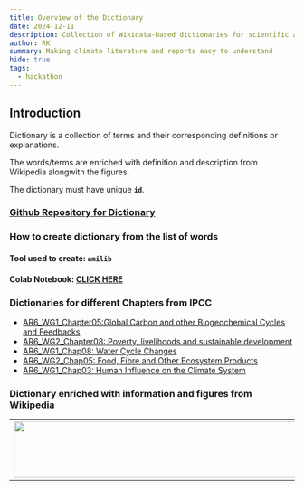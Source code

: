 ```yaml
---
title: Overview of the Dictionary
date: 2024-12-11
description: Collection of Wikidata-based dictionaries for scientific annotation and searching
author: RK 
summary: Making climate literature and reports easy to understand
hide: true
tags:
  - hackathon
---
```


## Introduction

Dictionary is a collection of terms and their corresponding definitions or explanations. 

The words/terms are enriched with definition and description from Wikipedia alongwith the figures.

The dictionary must have unique **`id`**.

### [Github Repository for Dictionary](https://github.com/petermr/dictionary)

### How to create dictionary from the list of words

#### Tool used to create: **`amilib`**
  
#### **Colab Notebook:** [CLICK HERE](https://colab.research.google.com/drive/1mDJcNLGcsP8XM-fzGP6n6A7ozLlq09bE#scrollTo=IijmJ5rgF0jF)

### Dictionaries for different Chapters from IPCC 

- [AR6_WG1_Chapter05:Global Carbon and other Biogeochemical Cycles and Feedbacks](https://github.com/petermr/amilib/blob/parijat_test/test/resources/wordlists/xml/climate_words_dict.xml)
- [AR6_WG2_Chapter08: Poverty, livelihoods and sustainable development](https://github.com/petermr/amilib/blob/nitika_test/temp/words/html/wg2_chap8.html)
- [AR6_WG1_Chap08: Water Cycle Changes](https://github.com/petermr/amilib/blob/sravya_test/temp/words/html/water_cycle_wikipedia.html)
- [AR6_WG2_Chap05: Food, Fibre and Other Ecosystem Products](https://github.com/petermr/amilib/blob/anmol_test/temp/words/html/food_ecosystem.html)
- [AR6_WG1_Chap03: Human Influence on the Climate System](https://html-preview.github.io/?url=https://github.com/semanticClimate/ipcc/blob/main/dictionary_wg1chap03.html)


### Dictionary enriched with information and figures from Wikipedia

<table>
  <tr>
    <td>
      <img src='{{ "/static/img/dict_pic1.jpg" | url }}' width="500" height="100">
    </td>
  </tr>
</table>

